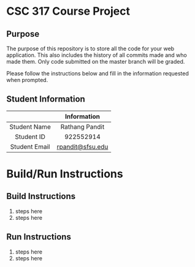 # CSC 317 Course Project

## Purpose

The purpose of this repository is to store all the code for your web application. This also includes the history of all commits made and who made them. Only code submitted on the master branch will be graded.

Please follow the instructions below and fill in the information requested when prompted.

## Student Information

|               | Information   |
|:-------------:|:-------------:|
| Student Name  | Rathang Pandit     |
| Student ID    | 922552914       |
| Student Email | rpandit@sfsu.edu    |



# Build/Run Instructions

## Build Instructions
1. steps here
2. steps here

## Run Instructions
1. steps here
2. steps here 
